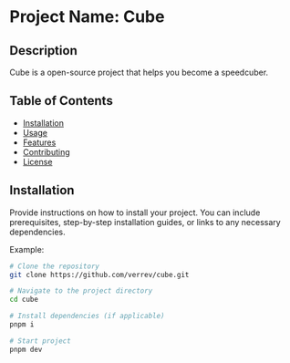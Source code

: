 # Project Name: Cube

## Description
Cube is a open-source project that helps you become a speedcuber.

## Table of Contents
- [Installation](#installation)
- [Usage](#usage)
- [Features](#features)
- [Contributing](#contributing)
- [License](#license)

## Installation
Provide instructions on how to install your project. You can include prerequisites, step-by-step installation guides, or links to any necessary dependencies.

Example:
```bash
# Clone the repository
git clone https://github.com/verrev/cube.git

# Navigate to the project directory
cd cube

# Install dependencies (if applicable)
pnpm i

# Start project
pnpm dev
